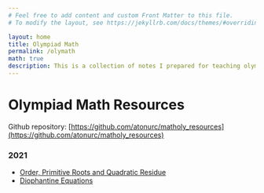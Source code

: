 ```yaml
---
# Feel free to add content and custom Front Matter to this file.
# To modify the layout, see https://jekyllrb.com/docs/themes/#overriding-theme-defaults

layout: home
title: Olympiad Math
permalink: /olymath
math: true
description: This is a collection of notes I prepared for teaching olympiad maths.
---
```


# Olympiad Math Resources

Github repository: [https://github.com/atonurc/matholy_resources](https://github.com/atonurc/matholy_resources)

### 2021

 - [Order, Primitive Roots and Quadratic Residue](https://atonurc.github.io/assets/ord_primroot.pdf)
 - [Diophantine Equations](https://atonurc.github.io/assets/dioph.pdf)
<!-- <object data="assets/dioph.pdf" width="1000" height="1000" type='application/pdf'></object> -->